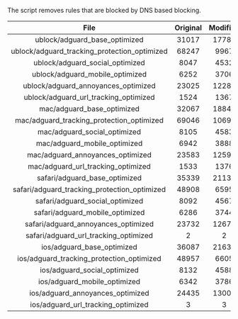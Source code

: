 The script removes rules that are blocked by DNS based blocking.


| File | Original | Modified |
|:----:|:-----:|:-----:|
| ublock/adguard_base_optimized | 31017 | 17788 |
| ublock/adguard_tracking_protection_optimized | 68247 | 9967 |
| ublock/adguard_social_optimized | 8047 | 4532 |
| ublock/adguard_mobile_optimized | 6252 | 3706 |
| ublock/adguard_annoyances_optimized | 23025 | 12288 |
| ublock/adguard_url_tracking_optimized | 1524 | 1367 |
| mac/adguard_base_optimized | 32067 | 18849 |
| mac/adguard_tracking_protection_optimized | 69046 | 10696 |
| mac/adguard_social_optimized | 8105 | 4583 |
| mac/adguard_mobile_optimized | 6942 | 3888 |
| mac/adguard_annoyances_optimized | 23583 | 12594 |
| mac/adguard_url_tracking_optimized | 1533 | 1376 |
| safari/adguard_base_optimized | 35339 | 21133 |
| safari/adguard_tracking_protection_optimized | 48908 | 6595 |
| safari/adguard_social_optimized | 8092 | 4567 |
| safari/adguard_mobile_optimized | 6286 | 3744 |
| safari/adguard_annoyances_optimized | 23732 | 12670 |
| safari/adguard_url_tracking_optimized | 2 | 2 |
| ios/adguard_base_optimized | 36087 | 21639 |
| ios/adguard_tracking_protection_optimized | 48957 | 6605 |
| ios/adguard_social_optimized | 8132 | 4588 |
| ios/adguard_mobile_optimized | 6342 | 3786 |
| ios/adguard_annoyances_optimized | 24435 | 13000 |
| ios/adguard_url_tracking_optimized | 3 | 3 |